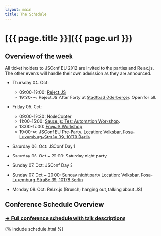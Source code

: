 ```yaml
---
layout: main
title: The Schedule
---
```


# [{{ page.title }}]({{ page.url }})

## Overview of the week

All ticket holders to JSConf EU 2012 are invited to the parties and Relax.js. The other events will handle their own admission as they are announced.

- Thursday 04. Oct:
  - 09:00-19:00: [Reject.JS](http://rejectjs.org)
  - 19:30-∞: Reject.JS After Party at [Stadtbad Oderberger](http://rejectjs.org/#venue). Open for all.

- Friday 05. Oct:
  - 09:00-19:30: [NodeCopter](http://nodecopter.com)
  - 11:00-15:00: [Sauce.js: Test Automation Workshop](http://2012.jsconf.eu/2012/09/27/announcing-saucejs-workshop.html).
  - 13:00-17:00: [EnyoJS Workshop](http://2012.jsconf.eu/2012/09/26/announcing-enyojs-workshop.html)
  - 19:00-∞: JSConf EU Pre-Party. Location: [Volksbar, Rosa-Luxemburg-Straße 39, 10178 Berlin](https://maps.google.com/maps?q=volksbar+berlin&hl=en&sll=37.0625,-95.677068&sspn=81.793186,78.837891&hq=volksbar&hnear=Berlin,+Germany&t=m&z=16&iwloc=A)

- Saturday 06. Oct: JSConf Day 1
- Saturday 06. Oct ~ 20:00: Saturday night party
- Sunday 07. Oct: JSConf Day 2
- Sunday 07. Oct ~ 20:00: Sunday night party Location: [Volksbar, Rosa-Luxemburg-Straße 39, 10178 Berlin](https://maps.google.com/maps?q=volksbar+berlin&hl=en&sll=37.0625,-95.677068&sspn=81.793186,78.837891&hq=volksbar&hnear=Berlin,+Germany&t=m&z=16&iwloc=A)
- Monday 08. Oct: Relax.js (Brunch; hanging out, talking about JS)

## Conference Schedule Overview

### [→ Full conference schedule with talk descriptions](/schedule.html)

{% include schedule.html %}
